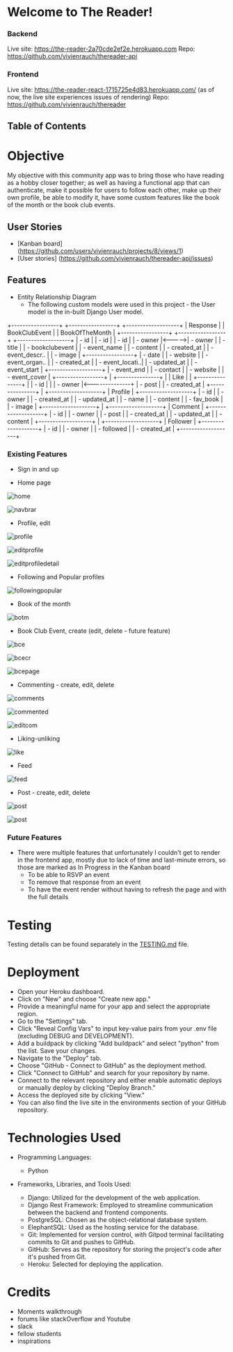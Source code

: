 # Welcome to The Reader!

### **Backend**

Live site: https://the-reader-2a70cde2ef2e.herokuapp.com
Repo: https://github.com/vivienrauch/thereader-api

### **Frontend**
Live site: https://the-reader-react-1715725e4d83.herokuapp.com/ (as of now, the live site experiences issues of rendering)
Repo: https://github.com/vivienrauch/thereader

## **Table of Contents**

# **Objective**

My objective with this community app was to bring those who have reading as a hobby closer together;
as well as having a functional app that can authenticate, make it possible for users to follow each other,
make up their own profile, be able to modify it, have some custom features like the book of the month or the book club
events.

## **User Stories**

- [Kanban board] (https://github.com/users/vivienrauch/projects/8/views/1)
- [User stories] (https://github.com/vivienrauch/thereader-api/issues)

## **Features**

- Entity Relationship Diagram
    - The following custom models were used in this project - the User model is the in-built Django User model.

+-----------------+       +-----------------+       +-------------------+
|    Response     |       |   BookClubEvent |       |   BookOfTheMonth  |
+-----------------+       +-----------------+       +-------------------+
| - id            |       | - id            |       | - id              |
| - owner         |<----->| - owner         |       | - title           |
| - bookclubevent |       | - event_name    |       | - content         |
| - created_at    |       | - event_descr.. |       | - image           |
+-----------------+       | - date          |       | - website         |
                          | - event_organ.. |       | - created_at      |
                          | - event_locati..|       | - updated_at      |
                          | - event_start   |       +-------------------+
                          | - event_end     |
                          | - contact       |
                          | - website       |
                          | - event_cover   |
                          +-----------------+
                                |
+---------------+               |
|     Like      |               |
+---------------+               |
| - id          |               |
| - owner       |<--------------+
| - post        |
| - created_at  |
+---------------+
       |
+-------------------+
|      Profile      |
+-------------------+
| - id              |
| - owner           |
| - created_at      |
| - updated_at      |
| - name            |
| - content         |
| - fav_book        |
| - image           |
+-------------------+
        |
+-------------------+
|      Comment      |
+-------------------+
| - id              |
| - owner           |
| - post            |
| - created_at      |
| - updated_at      |
| - content         |
+-------------------+
         |
+-------------------+
|     Follower      |
+-------------------+
| - id              |
| - owner           |
| - followed        |
| - created_at      |
+-------------------+


### **Existing Features**

- Sign in and up


- Home page

![home](src/assets/home.png)

![navbrar](src/assets/nav.png)

- Profile, edit

![profile](src/assets/profile.png)

![editprofile](src/assets/editprofile.png)

![editprofiledetail](src/assets/editprofiledet.png)

- Following and Popular profiles

![followingpopular](src/assets/popularprofilesplusfollow.png)

- Book of the month

![botm](src/assets/bookofthemonth.png)

- Book Club Event, create (edit, delete - future feature)

![bce](src/assets/bookclubeventspage.png)

![bcecr](src/assets/createbookclubevent.png)

![bcepage](src/assets/bookclubeventspage.png)


- Commenting - create, edit, delete

![comments](src/assets/commentempty.png)

![commented](src/assets/commented.png)

![editcom](src/assets/editcomment.png)

- Liking-unliking

![like](src/assets/likescomments.png)

- Feed

![feed](src/assets/feed.png)

- Post - create, edit, delete

![post](src/assets/addpost.png)

![post](src/assets/editdeletepost.png)


### **Future Features**

- There were multiple features that unfortunately I couldn't get to render in the frontend app, mostly due to lack of time and last-minute errors, so those are marked as In Progress in the Kanban board
    - To be able to RSVP an event
    - To remove that response from an event
    - To have the event render without having to refresh the page and with the full details

# **Testing**

Testing details can be found separately in the [TESTING.md](TESTING.md) file.

# **Deployment**

- Open your Heroku dashboard.
- Click on "New" and choose "Create new app."
- Provide a meaningful name for your app and select the appropriate region.
- Go to the "Settings" tab.
- Click "Reveal Config Vars" to input key-value pairs from your .env file (excluding DEBUG and DEVELOPMENT).
- Add a buildpack by clicking "Add buildpack" and select "python" from the list. Save your changes.
- Navigate to the "Deploy" tab.
- Choose "GitHub - Connect to GitHub" as the deployment method.
- Click "Connect to GitHub" and search for your repository by name.
- Connect to the relevant repository and either enable automatic deploys or manually deploy by clicking "Deploy Branch."
- Access the deployed site by clicking "View."
- You can also find the live site in the environments section of your GitHub repository.

# **Technologies Used**

- Programming Languages:

    - Python

- Frameworks, Libraries, and Tools Used:

    - Django: Utilized for the development of the web application.
    - Django Rest Framework: Employed to streamline communication between the backend and frontend components.
    - PostgreSQL: Chosen as the object-relational database system.
    - ElephantSQL: Used as the hosting service for the database.
    - Git: Implemented for version control, with Gitpod terminal facilitating commits to Git and pushes to GitHub.
    - GitHub: Serves as the repository for storing the project's code after it's pushed from Git.
    - Heroku: Selected for deploying the application.

# **Credits**

- Moments walkthrough
- forums like stackOverflow and Youtube
- slack
- fellow students
- inspirations
